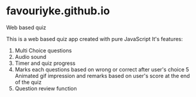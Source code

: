 # favouriyke.github.io
Web based quiz

This is a web based quiz app created with pure JavaScript
It's features:
1. Multi Choice questions
2. Audio sound
3. Timer and quiz progress
4. Marks each questions based on wrong or correct after user's choice
5  Animated gif impression and remarks based on user's score at the end of the quiz
6. Question review function
